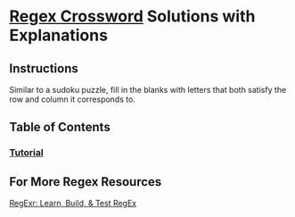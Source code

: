 # [Regex Crossword](https://regexcrossword.com/) Solutions with Explanations 

## Instructions 

Similar to a sudoku puzzle, fill in the blanks with letters that both satisfy the row and column it corresponds to.

## Table of Contents

### [Tutorial](solutions\tutorial.md)
## For More Regex Resources
  
[RegExr: Learn, Build, & Test RegEx](https://regexr.com/)
